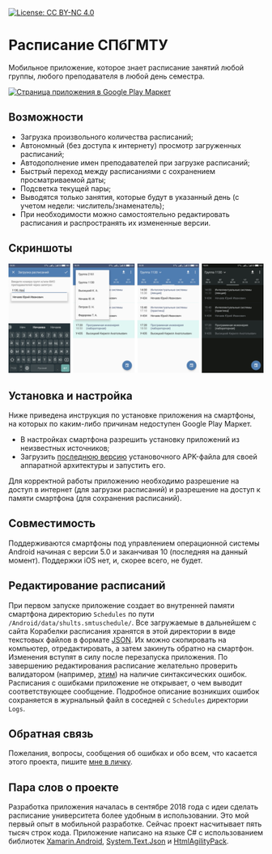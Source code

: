 [![License: CC BY-NC 4.0](https://img.shields.io/badge/License-CC%20BY--NC%204.0-lightgrey.svg)](https://creativecommons.org/licenses/by-nc/4.0/)
# Расписание СПбГМТУ
Мобильное приложение, которое знает расписание занятий любой группы, любого преподавателя в любой день семестра.

<a href="https://play.google.com/store/apps/details?id=shults.smtuschedule"><img src="https://play.google.com/intl/en_us/badges/static/images/badges/ru_badge_web_generic.png" alt="Страница приложения в Google Play Маркет" width="200" /></a>

## Возможности
- Загрузка произвольного количества расписаний;
- Автономный (без доступа к интернету) просмотр загруженных расписаний;
- Автодополнение имен преподавателей при загрузке расписаний;
- Быстрый переход между расписаниями с сохранением просматриваемой даты;
- Подсветка текущей пары;
- Выводятся только занятия, которые будут в указанный день (с учетом недели: числитель/знаменатель);
- При необходимости можно самостоятельно редактировать расписания и распространять их измененные версии.

## Скриншоты
![Скриншоты](https://raw.githubusercontent.com/shults-s/SmtuSchedule/master/Screenshots/1.0.0.png)

## Установка и настройка
Ниже приведена инструкция по установке приложения на смартфоны, на которых по каким-либо причинам недоступен Google Play Маркет.
- В настройках смартфона разрешить установку приложений из неизвестных источников;
- Загрузить [последнюю версию](https://github.com/shults-s/SmtuSchedule/releases/latest) установочного APK-файла для своей аппаратной архитектуры и запустить его.

Для корректной работы приложению необходимо разрешение на доступ в интернет (для загрузки расписаний) и разрешение на доступ к памяти смартфона (для сохранения расписаний).

## Совместимость
Поддерживаются смартфоны под управлением операционной системы Android начиная с версии 5.0 и заканчивая 10 (последняя на данный момент). Поддержки iOS нет, и, скорее всего, не будет.

## Редактирование расписаний
При первом запуске приложение создает во внутренней памяти смартфона директорию ```Schedules``` по пути ```/Android/data/shults.smtuschedule/```. Все загружаемые в дальнейшем с сайта Корабелки расписания хранятся в этой директории в виде текстовых файлов в формате [JSON](https://ru.wikipedia.org/wiki/JSON). Их можно скопировать на компьютер, отредактировать, а затем закинуть обратно на смартфон. Изменения вступят в силу после перезапуска приложения. По завершению редактирования расписание желательно проверить валидатором (например, [этим](https://jsonlint.com/)) на наличие синтаксических ошибок. Расписания с ошибками приложение не открывает, о чем выводит соответствующее сообщение. Подробное описание возникших ошибок сохраняется в журнальный файл в соседней с ```Schedules``` директории ```Logs```.

## Обратная связь
Пожелания, вопросы, сообщения об ошибках и обо всем, что касается этого проекта, пишите [мне в личку](https://vk.com/shults_s).

## Пара слов о проекте
Разработка приложения началась в сентябре 2018 года с идеи сделать расписание университета более удобным в использовании. Это мой первый опыт в мобильной разработке. Сейчас проект насчитывает пять тысяч строк кода. Приложение написано на языке C# с использованием библиотек [Xamarin.Android](https://docs.microsoft.com/en-us/xamarin/android/), [System.Text.Json](https://docs.microsoft.com/en-us/dotnet/standard/serialization/system-text-json-overview) и [HtmlAgilityPack](https://html-agility-pack.net).